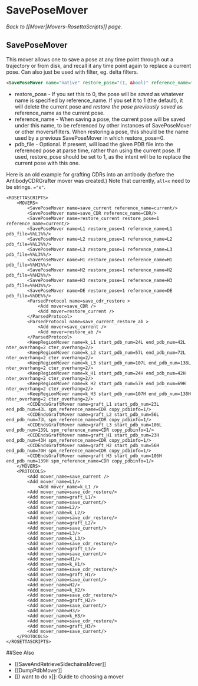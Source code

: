 # SavePoseMover
*Back to [[Mover|Movers-RosettaScripts]] page.*
## SavePoseMover

This mover allows one to save a pose at any time point through out a trajectory or from disk, and recall it any time point again to replace a current pose. Can also just be used with filter, eg. delta filters.

```xml
<SavePoseMover name="native" restore_pose="(1, &bool)" reference_name="(&string)" pdb_file="(&string)" />
```

-   restore\_pose - If you set this to 0, the pose will be _saved_ as whatever name is specified by reference_name.  If you set it to 1 (the default), it will delete the current pose and _restore the pose previously saved_ as reference_name as the current pose.
-   reference\_name - When saving a pose, the current pose will be saved under this name, to be referenced by other instances of SavePoseMover or other movers/filters.  When restoring a pose, this should be the name used by a previous SavePoseMover in which restore_pose=0.
-   pdb\_file - Optional. If present, will load the given PDB file into the referenced pose at parse time, rather than using the current pose.  If used, restore_pose should be set to 1, as the intent will be to replace the current pose with this one.


Here is an old example for grafting CDRs into an antibody (before the AntibodyCDRGrafter mover was created.)  Note that currently, `all=x` need to be strings. `="x"`. 

```
<ROSETTASCRIPTS>
	<MOVERS>
		<SavePoseMover name=save_current reference_name=current/>
		<SavePoseMover name=save_CDR reference_name=CDR/>
		<SavePoseMover name=restore_current restore_pose=1 reference_name=current/>
		<SavePoseMover name=L1 restore_pose=1 reference_name=L1 pdb_file=%%L1%%/>
		<SavePoseMover name=L2 restore_pose=1 reference_name=L2 pdb_file=%%L2%%/>
		<SavePoseMover name=L3 restore_pose=1 reference_name=L3 pdb_file=%%L3%%/>
		<SavePoseMover name=H1 restore_pose=1 reference_name=H1 pdb_file=%%H1%%/>
		<SavePoseMover name=H2 restore_pose=1 reference_name=H2 pdb_file=%%H2%%/>
		<SavePoseMover name=H3 restore_pose=1 reference_name=H3 pdb_file=%%H3%%/>
		<SavePoseMover name=DE restore_pose=1 reference_name=DE pdb_file=%%DE%%/>
		<ParsedProtocol name=save_cdr_restore >
			<Add mover=save_CDR />
			<Add mover=restore_current />
		</ParsedProtocol>
		<ParsedProtocol name=save_current_restore_ab >
			<Add mover=save_current />
			<Add mover=restore_ab />
		</ParsedProtocol>
		<KeepRegionMover name=k_L1 start_pdb_num=24L end_pdb_num=42L nter_overhang=2 cter_overhang=2/>
		<KeepRegionMover name=k_L2 start_pdb_num=57L end_pdb_num=72L nter_overhang=2 cter_overhang=2/>
		<KeepRegionMover name=k_L3 start_pdb_num=107L end_pdb_num=138L nter_overhang=2 cter_overhang=2/>
		<KeepRegionMover name=k_H1 start_pdb_num=24H end_pdb_num=42H nter_overhang=2 cter_overhang=2/>
		<KeepRegionMover name=k_H2 start_pdb_num=57H end_pdb_num=69H nter_overhang=2 cter_overhang=2/>
		<KeepRegionMover name=k_H3 start_pdb_num=107H end_pdb_num=138H nter_overhang=2 cter_overhang=2/>
		<CCDEndsGraftMover name=graft_L1 start_pdb_num=23L end_pdb_num=43L spm_reference_name=CDR copy_pdbinfo=1/>
		<CCDEndsGraftMover name=graft_L2 start_pdb_num=56L end_pdb_num=73L spm_reference_name=CDR copy_pdbinfo=1/>
		<CCDEndsGraftMover name=graft_L3 start_pdb_num=106L end_pdb_num=139L spm_reference_name=CDR copy_pdbinfo=1/>
		<CCDEndsGraftMover name=graft_H1 start_pdb_num=23H end_pdb_num=43H spm_reference_name=CDR copy_pdbinfo=1/>
		<CCDEndsGraftMover name=graft_H2 start_pdb_num=56H end_pdb_num=70H spm_reference_name=CDR copy_pdbinfo=1/>
		<CCDEndsGraftMover name=graft_H3 start_pdb_num=106H end_pdb_num=139H spm_reference_name=CDR copy_pdbinfo=1/>
	</MOVERS>
	<PROTOCOLS>
		<Add mover_name=save_current />
		<Add mover_name=L1/>
    		<Add mover_name=k_L1 />
		<Add mover_name=save_cdr_restore/>
		<Add mover_name=graft_L1/>
		<Add mover_name=save_current/>
		<Add mover_name=L2/>
		<Add mover_name=k_L2/>
		<Add mover_name=save_cdr_restore/>
		<Add mover_name=graft_L2/>
		<Add mover_name=save_current/>
		<Add mover_name=L3/>
		<Add mover_name=k_L3/>
		<Add mover_name=save_cdr_restore/>
		<Add mover_name=graft_L3/>
		<Add mover_name=save_current/>
		<Add mover_name=H1/>
		<Add mover_name=k_H1/>
		<Add mover_name=save_cdr_restore/>
		<Add mover_name=graft_H1/>
		<Add mover_name=save_current/>
		<Add mover_name=H2/>
		<Add mover_name=k_H2/>
		<Add mover_name=save_cdr_restore/>
		<Add mover_name=graft_H2/>
		<Add mover_name=save_current/>
		<Add mover_name=H3/>
		<Add mover_name=k_H3/>
		<Add mover_name=save_cdr_restore/>
		<Add mover_name=graft_H3/>
		<Add mover_name=save_current/>
	</PROTOCOLS>
</ROSETTASCRIPTS>
```

##See Also

* [[SaveAndRetrieveSidechainsMover]]
* [[DumpPdbMover]]
* [[I want to do x]]: Guide to choosing a mover